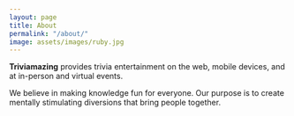 ```yaml
---
layout: page
title: About
permalink: "/about/"
image: assets/images/ruby.jpg
---
```


**Triviamazing** provides trivia entertainment on the web, mobile devices, and at in-person and virtual events.

We believe in making knowledge fun for everyone. Our purpose is to create mentally stimulating diversions that bring people together.
